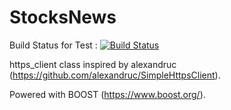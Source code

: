 # StocksNews
Build Status for Test : [![Build Status](https://travis-ci.org/lulu731/StocksNews.svg?branch=master)](https://travis-ci.org/lulu731/StocksNews)

https_client class inspired by alexandruc (https://github.com/alexandruc/SimpleHttpsClient).

Powered with BOOST (https://www.boost.org/).
